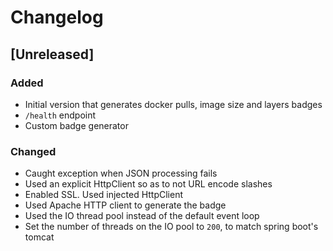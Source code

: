 # Changelog

## [Unreleased]
### Added
- Initial version that generates docker pulls, image size and layers badges
- `/health` endpoint
- Custom badge generator

### Changed
- Caught exception when JSON processing fails
- Used an explicit HttpClient so as to not URL encode slashes
- Enabled SSL. Used injected HttpClient
- Used Apache HTTP client to generate the badge
- Used the IO thread pool instead of the default event loop
- Set the number of threads on the IO pool to `200`, to match spring boot's tomcat